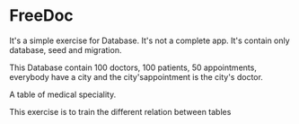 # FreeDoc

It's a simple exercise for Database. It's not a complete app.
It's contain only database, seed and migration.

This Database contain 100 doctors, 100 patients, 50 appointments, everybody have a city and the city'sappointment 
is the city's doctor.

A table of medical speciality.

This exercise is to train the different relation between tables

